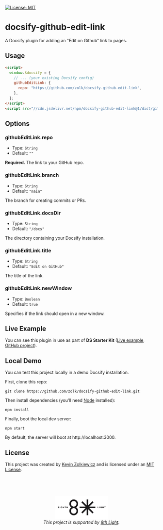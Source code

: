 [![License: MIT](https://img.shields.io/badge/License-MIT-yellow.svg)](https://opensource.org/licenses/MIT)

# docsify-github-edit-link

A Docsify plugin for adding an "Edit on Github" link to pages.

## Usage

```html
<script>
  window.$docsify = {
    // ... (your existing Docsify config)
    githubEditLink: {
      repo: "https://github.com/zolk/docsify-github-edit-link",
    },
  };
</script>
<script src="//cdn.jsdelivr.net/npm/docsify-github-edit-link@1/dist/github-edit-link.min.js"></script>
```

## Options

### githubEditLink.repo

- Type: `String`
- Default: `""`

**Required.** The link to your GitHub repo.

### githubEditLink.branch

- Type: `String`
- Default: `"main"`

The branch for creating commits or PRs.

### githubEditLink.docsDir

- Type: `String`
- Default: `"/docs"`

The directory containing your Docsify installation.

### githubEditLink.title

- Type: `String`
- Default: `"Edit on GitHub"`

The title of the link.

### githubEditLink.newWindow

- Type: `Boolean`
- Default: `true`

Specifies if the link should open in a new window.

## Live Example

You can see this plugin in use as part of **DS Starter Kit** ([Live example](https://ds-starter-kit.vercel.app), [GitHub project](https://github.com/zolk/ds-starter-kit)).

## Local Demo

You can test this project locally in a demo Docsify installation.

First, clone this repo:

```
git clone https://github.com/zolk/docsify-github-edit-link.git
```

Then install dependencies (you'll need [Node](https://nodejs.org/en/download/package-manager/) installed):

```
npm install
```

Finally, boot the local dev server:

```
npm start
```

By default, the server will boot at http://localhost:3000.

## License

This project was created by [Kevin Zolkiewicz](http://zolk.com) and is licensed
under an [MIT License](./LICENSE).

<br><br><br>

<p align="center"><a href="https://8thlight.com"><img src="./8l.png" height="75" alt="" /></a><br><i>This project is supported by <a href="https://8thlight.com">8th Light</a>.</i></p>
